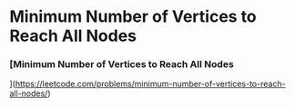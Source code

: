 # Minimum Number of Vertices to Reach All Nodes 
### [Minimum Number of Vertices to Reach All Nodes
](https://leetcode.com/problems/minimum-number-of-vertices-to-reach-all-nodes/)